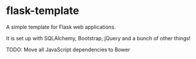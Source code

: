 # flask-template

A simple template for Flask web applications.

It is set up with SQLAlchemy, Bootstrap, jQuery and a bunch of other things!

TODO: Move all JavaScript dependencies to Bower

